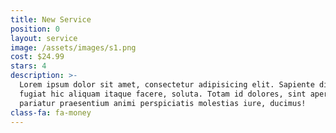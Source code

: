 ```yaml
---
title: New Service
position: 0
layout: service
image: /assets/images/s1.png
cost: $24.99
stars: 4
description: >-
  Lorem ipsum dolor sit amet, consectetur adipisicing elit. Sapiente dicta fugit
  fugiat hic aliquam itaque facere, soluta. Totam id dolores, sint aperiam sequi
  pariatur praesentium animi perspiciatis molestias iure, ducimus!
class-fa: fa-money
---
```

